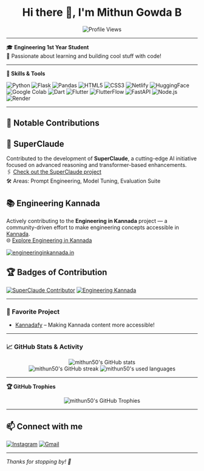 <!-- Profile README for mithun50 -->

<h1 align="center">Hi there 👋, I'm Mithun Gowda B</h1>
<p align="center">
  <img src="https://komarev.com/ghpvc/?username=mithun50&label=Profile%20views&color=0e75b6&style=flat" alt="Profile Views"/>
</p>

---

🎓 **Engineering 1st Year Student**  
🌱 Passionate about learning and building cool stuff with code!

---

**🔧 Skills & Tools**

![Python](https://img.shields.io/badge/Python-FFD43B?style=for-the-badge&logo=python&logoColor=blue)
![Flask](https://img.shields.io/badge/Flask-000?style=for-the-badge&logo=flask&logoColor=white)
![Pandas](https://img.shields.io/badge/Pandas-150458?style=for-the-badge&logo=pandas&logoColor=white)
![HTML5](https://img.shields.io/badge/HTML5-E34F26?style=for-the-badge&logo=html5&logoColor=white)
![CSS3](https://img.shields.io/badge/CSS3-1572B6?style=for-the-badge&logo=css3&logoColor=white)
![Netlify](https://img.shields.io/badge/Netlify-00C7B7?style=for-the-badge&logo=netlify&logoColor=white)
![HuggingFace](https://img.shields.io/badge/HuggingFace-FFD21F?style=for-the-badge&logo=huggingface&logoColor=black)
![Google Colab](https://img.shields.io/badge/Colab-F9AB00?style=for-the-badge&logo=googlecolab&logoColor=white)
![Dart](https://img.shields.io/badge/Dart-0175C2?style=for-the-badge&logo=dart&logoColor=white)
![Flutter](https://img.shields.io/badge/Flutter-02569B?style=for-the-badge&logo=flutter&logoColor=white)
![FlutterFlow](https://img.shields.io/badge/FlutterFlow-0061F2?style=for-the-badge&logo=data:image/svg+xml;base64,PHN2ZyBmaWxsPSIjRkZGIiB3aWR0aD0iMzIiIGhlaWdodD0iMzIiIHZpZXdCb3g9IjAgMCAyNCAyNCI+PHBhdGggZD0iTTguNDIzIDEzLjE0M2w2LjU3NSA2LjU3NSA2LjU3NS02LjU3NUwxOC41OTUgMTRsLTYuMTc1IDYuMTc1LTYuMTc1LTYuMTc1eiIvPjxwYXRoIGQ9Ik04LjQyMyA1Ljg1N2w2LjU3NSA2LjU3NSA2LjU3NS02LjU3NUwxOC41OTUgMTBsLTYuMTc1IDYuMTc1LTYuMTc1LTYuMTc1eiIvPjwvc3ZnPg==&logoColor=white)
![FastAPI](https://img.shields.io/badge/FastAPI-009688?style=for-the-badge&logo=fastapi&logoColor=white)
![Node.js](https://img.shields.io/badge/Node.js-393?style=for-the-badge&logo=nodedotjs&logoColor=white)
![Render](https://img.shields.io/badge/Render-46E3B7?style=for-the-badge&logo=render&logoColor=white)


---
## 🚀 Notable Contributions

## 🧠 SuperClaude
Contributed to the development of **SuperClaude**, a cutting-edge AI initiative focused on advanced reasoning and transformer-based enhancements.  
🖇️ [Check out the SuperClaude project](https://github.com/NomenAK/SuperClaude)  
🛠 Areas: Prompt Engineering, Model Tuning, Evaluation Suite

 ## 📚 Engineering Kannada
Actively contributing to the **Engineering in Kannada** project — a community-driven effort to make engineering concepts accessible in [Kannada](https://www.google.com/search?q=Kannada).  
🌐 [Explore Engineering in Kannada](https://github.com/chandansgowda/engineering-in-kannada)  

[![engineeringinkannada.in](https://img.shields.io/badge/Visit-engineeringinkannada.in-blue?style=for-the-badge&logo=google-chrome)](https://engineeringinkannada.in)

 ## 🏆 Badges of Contribution

[![SuperClaude Contributor](https://img.shields.io/badge/SuperClaude-Contributor-blueviolet?style=for-the-badge&logo=github)](https://github.com/NomenAK/SuperClaude)
[![Engineering Kannada](https://img.shields.io/badge/_Engineering-in%20Kannada-blue?style=for-the-badge&logo=react)](https://github.com/chandansgowda/engineering-in-kannada)

---

### 🌟 Favorite Project

- [Kannadafy](https://github.com/mithun50/Kannadafy) – Making Kannada content more accessible!
---

### 📈 GitHub Stats & Activity

<p align="center">
  <img src="https://github-readme-stats.vercel.app/api?username=mithun50&show_icons=true&theme=tokyonight" alt="mithun50's GitHub stats" />
  <br>
  <img src="https://github-readme-streak-stats.herokuapp.com/?user=mithun50&theme=tokyonight" alt="mithun50's GitHub streak" />
  <img src="https://github-readme-stats.vercel.app/api/top-langs/?username=mithun50&langs_count=8&layout=compact&&theme=tokyonight" alt="mithun50's used languages" />
</p>

---

**🏆 GitHub Trophies**

<p align="center">
  <img src="https://github-profile-trophy.vercel.app/?username=mithun50&theme=tokyonight" alt="mithun50's GitHub Trophies"/>
</p>

---

## 📫 Connect with me

[![Instagram](https://img.shields.io/badge/Instagram-@mithun.gowda.b-E4405F?style=for-the-badge&logo=instagram&logoColor=white)](https://instagram.com/mithun.gowda.b)
[![Gmail](https://img.shields.io/badge/Gmail-mithungowda.b7411@gmail.com-D14836?style=for-the-badge&logo=gmail&logoColor=white)](mailto:mithungowda.b7411@gmail.com)

---

*Thanks for stopping by! 🚀*
